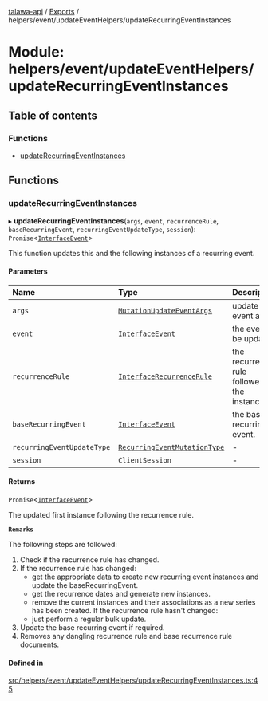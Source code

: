 [talawa-api](../README.md) / [Exports](../modules.md) / helpers/event/updateEventHelpers/updateRecurringEventInstances

# Module: helpers/event/updateEventHelpers/updateRecurringEventInstances

## Table of contents

### Functions

- [updateRecurringEventInstances](helpers_event_updateEventHelpers_updateRecurringEventInstances.md#updaterecurringeventinstances)

## Functions

### updateRecurringEventInstances

▸ **updateRecurringEventInstances**(`args`, `event`, `recurrenceRule`, `baseRecurringEvent`, `recurringEventUpdateType`, `session`): `Promise`\<[`InterfaceEvent`](../interfaces/models_Event.InterfaceEvent.md)\>

This function updates this and the following instances of a recurring event.

#### Parameters

| Name | Type | Description |
| :------ | :------ | :------ |
| `args` | [`MutationUpdateEventArgs`](types_generatedGraphQLTypes.md#mutationupdateeventargs) | update event args. |
| `event` | [`InterfaceEvent`](../interfaces/models_Event.InterfaceEvent.md) | the event to be updated. |
| `recurrenceRule` | [`InterfaceRecurrenceRule`](../interfaces/models_RecurrenceRule.InterfaceRecurrenceRule.md) | the recurrence rule followed by the instances. |
| `baseRecurringEvent` | [`InterfaceEvent`](../interfaces/models_Event.InterfaceEvent.md) | the base recurring event. |
| `recurringEventUpdateType` | [`RecurringEventMutationType`](types_generatedGraphQLTypes.md#recurringeventmutationtype) | - |
| `session` | `ClientSession` | - |

#### Returns

`Promise`\<[`InterfaceEvent`](../interfaces/models_Event.InterfaceEvent.md)\>

The updated first instance following the recurrence rule.

**`Remarks`**

The following steps are followed:
1. Check if the recurrence rule has changed.
2. If the recurrence rule has changed:
     - get the appropriate data to create new recurring event instances and update the baseRecurringEvent.
     - get the recurrence dates and generate new instances.
     - remove the current instances and their associations as a new series has been created.
   If the recurrence rule hasn't changed:
     - just perform a regular bulk update.
3. Update the base recurring event if required.
4. Removes any dangling recurrence rule and base recurrence rule documents.

#### Defined in

[src/helpers/event/updateEventHelpers/updateRecurringEventInstances.ts:45](https://github.com/PalisadoesFoundation/talawa-api/blob/9fa6a1c/src/helpers/event/updateEventHelpers/updateRecurringEventInstances.ts#L45)

